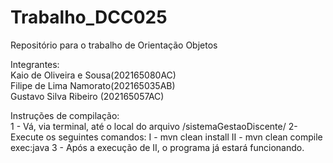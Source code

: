 # Trabalho_DCC025
Repositório para o trabalho de Orientação Objetos<br />

Integrantes:<br />
Kaio de Oliveira e Sousa(202165080AC)<br />
Filipe de Lima Namorato(202165035AB)<br />
Gustavo Silva Ribeiro (202165057AC)<br />

Instruções de compilação:<br>
1 - Vá, via terminal, até o local do arquivo /sistemaGestaoDiscente/
2- Execute os seguintes comandos:
  I - mvn clean install
  II - mvn clean compile exec:java
3 - Após a execução de II, o programa já estará funcionando.
